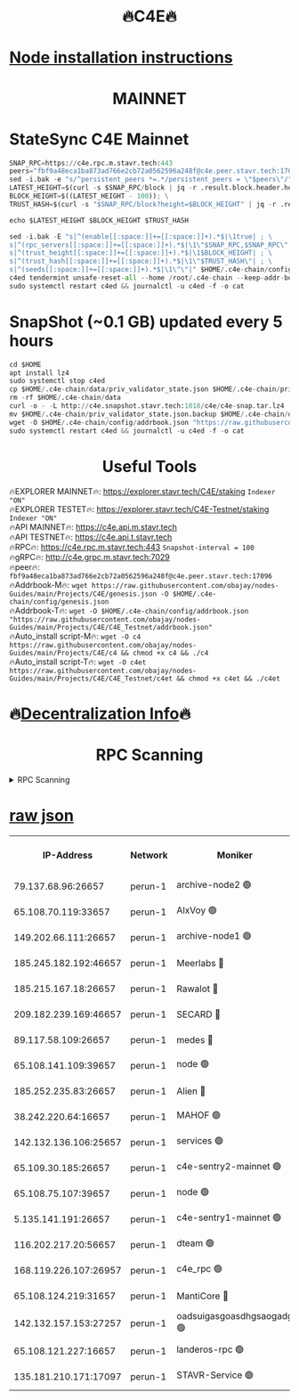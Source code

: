 <h1 align="center"> 🔥C4E🔥</h1>

[Node installation instructions](https://github.com/obajay/nodes-Guides/tree/main/Projects/C4E)
=

<h1 align="center"> MAINNET</h1>

# StateSync C4E Mainnet
```python
SNAP_RPC=https://c4e.rpc.m.stavr.tech:443
peers="fbf9a48eca1ba873ad766e2cb72a0562596a248f@c4e.peer.stavr.tech:17096"
sed -i.bak -e "s/^persistent_peers *=.*/persistent_peers = \"$peers\"/" $HOME/.c4e-chain/config/config.toml
LATEST_HEIGHT=$(curl -s $SNAP_RPC/block | jq -r .result.block.header.height); \
BLOCK_HEIGHT=$((LATEST_HEIGHT - 100)); \
TRUST_HASH=$(curl -s "$SNAP_RPC/block?height=$BLOCK_HEIGHT" | jq -r .result.block_id.hash)

echo $LATEST_HEIGHT $BLOCK_HEIGHT $TRUST_HASH

sed -i.bak -E "s|^(enable[[:space:]]+=[[:space:]]+).*$|\1true| ; \
s|^(rpc_servers[[:space:]]+=[[:space:]]+).*$|\1\"$SNAP_RPC,$SNAP_RPC\"| ; \
s|^(trust_height[[:space:]]+=[[:space:]]+).*$|\1$BLOCK_HEIGHT| ; \
s|^(trust_hash[[:space:]]+=[[:space:]]+).*$|\1\"$TRUST_HASH\"| ; \
s|^(seeds[[:space:]]+=[[:space:]]+).*$|\1\"\"|" $HOME/.c4e-chain/config/config.toml
c4ed tendermint unsafe-reset-all --home /root/.c4e-chain --keep-addr-book
sudo systemctl restart c4ed && journalctl -u c4ed -f -o cat
```
# SnapShot (~0.1 GB) updated every 5 hours
```python
cd $HOME
apt install lz4
sudo systemctl stop c4ed
cp $HOME/.c4e-chain/data/priv_validator_state.json $HOME/.c4e-chain/priv_validator_state.json.backup
rm -rf $HOME/.c4e-chain/data
curl -o - -L http://c4e.snapshot.stavr.tech:1018/c4e/c4e-snap.tar.lz4 | lz4 -c -d - | tar -x -C $HOME/.c4e-chain --strip-components 2
mv $HOME/.c4e-chain/priv_validator_state.json.backup $HOME/.c4e-chain/data/priv_validator_state.json
wget -O $HOME/.c4e-chain/config/addrbook.json "https://raw.githubusercontent.com/obajay/nodes-Guides/main/Projects/C4E/addrbook.json"
sudo systemctl restart c4ed && journalctl -u c4ed -f -o cat
```
 <h1 align="center"> Useful Tools</h1>

🔥EXPLORER MAINNET🔥:  https://explorer.stavr.tech/C4E/staking            `Indexer "ON"` \
🔥EXPLORER TESTET🔥:   https://explorer.stavr.tech/C4E-Testnet/staking     `Indexer "ON"` \
🔥API MAINNET🔥:       https://c4e.api.m.stavr.tech \
🔥API TESTNET🔥:       https://c4e.api.t.stavr.tech \
🔥RPC🔥:               https://c4e.rpc.m.stavr.tech:443                  `Snapshot-interval = 100` \
🔥gRPC🔥:              http://c4e.grpc.m.stavr.tech:7029 \
🔥peer🔥:              `fbf9a48eca1ba873ad766e2cb72a0562596a248f@c4e.peer.stavr.tech:17096` \
🔥Addrbook-M🔥:    ```wget https://raw.githubusercontent.com/obajay/nodes-Guides/main/Projects/C4E/genesis.json -O $HOME/.c4e-chain/config/genesis.json``` \
🔥Addrbook-T🔥:    ```wget -O $HOME/.c4e-chain/config/addrbook.json "https://raw.githubusercontent.com/obajay/nodes-Guides/main/Projects/C4E/C4E_Testnet/addrbook.json"``` \
🔥Auto_install script-M🔥: ```wget -O c4 https://raw.githubusercontent.com/obajay/nodes-Guides/main/Projects/C4E/c4 && chmod +x c4 && ./c4``` \
🔥Auto_install script-T🔥: ```wget -O c4et https://raw.githubusercontent.com/obajay/nodes-Guides/main/Projects/C4E/C4E_Testnet/c4et && chmod +x c4et && ./c4et```

🔥[Decentralization Info](https://github.com/obajay/StateSync-snapshots/tree/main/Projects/C4E/Decentralization)🔥
=

<h1 align="center"> RPC Scanning</h1>

<details>
<summary>RPC Scanning</summary>

<h2 align="center"> We scan nodes in real time every 4 hours. And we provide the final result of RPC endpoints.
We cannot influence the operation of these nodes in any way. </h2>


```python
If Voting Power is higher than 0 --> then the Node is a validator of the network and may be subject to attack and be a potential threat to the chain.
```
```python
We marked such validators with a red symbol
```

</details>

[raw json](https://rpc-check.c4e.stavr.tech/c4e/rpc-c4e-result.json)
=



<table><tr><th>IP-Address</th><th>Network</th><th>Moniker</th><th>Latest Block Height</th><th>Earliest Block Height</th><th>Catching Up</th><th>Tx Index</th><th>Voting Power</th><th>Scan Time</th></tr><tr><td>79.137.68.96:26657</td><td>perun-1</td><td>archive-node2 🟢</td><td>7653927</td><td>1</td><td>False</td><td>on</td><td>0</td><td>2024-03-19T15:04:47.188660728UTC</td></tr><tr><td>65.108.70.119:33657</td><td>perun-1</td><td>AlxVoy 🟢</td><td>7653929</td><td>1</td><td>False</td><td>on</td><td>0</td><td>2024-03-19T15:04:58.630566641UTC</td></tr><tr><td>149.202.66.111:26657</td><td>perun-1</td><td>archive-node1 🟢</td><td>7653932</td><td>1</td><td>False</td><td>on</td><td>0</td><td>2024-03-19T15:05:14.811074068UTC</td></tr><tr><td>185.245.182.192:46657</td><td>perun-1</td><td>Meerlabs 🔴</td><td>7653933</td><td>1051501</td><td>False</td><td>on</td><td>344615</td><td>2024-03-19T15:05:21.839960971UTC</td></tr><tr><td>185.215.167.18:26657</td><td>perun-1</td><td>Rawalot 🔴</td><td>7653935</td><td>1090501</td><td>False</td><td>on</td><td>450091</td><td>2024-03-19T15:05:32.648142487UTC</td></tr><tr><td>209.182.239.169:46657</td><td>perun-1</td><td>SECARD 🔴</td><td>7653931</td><td>2616101</td><td>False</td><td>off</td><td>749308</td><td>2024-03-19T15:05:10.168287864UTC</td></tr><tr><td>89.117.58.109:26657</td><td>perun-1</td><td>medes 🔴</td><td>7653934</td><td>2826001</td><td>False</td><td>off</td><td>891025</td><td>2024-03-19T15:05:28.281370534UTC</td></tr><tr><td>65.108.141.109:39657</td><td>perun-1</td><td>node 🟢</td><td>7653928</td><td>5303301</td><td>False</td><td>on</td><td>0</td><td>2024-03-19T15:04:49.564299521UTC</td></tr><tr><td>185.252.235.83:26657</td><td>perun-1</td><td>Alien 🔴</td><td>7653932</td><td>6502501</td><td>False</td><td>on</td><td>648215</td><td>2024-03-19T15:05:15.059173992UTC</td></tr><tr><td>38.242.220.64:16657</td><td>perun-1</td><td>MAHOF 🟢</td><td>7653932</td><td>6885501</td><td>False</td><td>on</td><td>0</td><td>2024-03-19T15:05:12.502779737UTC</td></tr><tr><td>142.132.136.106:25657</td><td>perun-1</td><td>services 🟢</td><td>7653930</td><td>7012001</td><td>False</td><td>on</td><td>0</td><td>2024-03-19T15:05:01.197938554UTC</td></tr><tr><td>65.109.30.185:26657</td><td>perun-1</td><td>c4e-sentry2-mainnet 🟢</td><td>7653933</td><td>7284001</td><td>False</td><td>on</td><td>0</td><td>2024-03-19T15:05:21.558366872UTC</td></tr><tr><td>65.108.75.107:39657</td><td>perun-1</td><td>node 🟢</td><td>7653930</td><td>7300001</td><td>False</td><td>on</td><td>0</td><td>2024-03-19T15:05:01.494010069UTC</td></tr><tr><td>5.135.141.191:26657</td><td>perun-1</td><td>c4e-sentry1-mainnet 🟢</td><td>7653927</td><td>7300501</td><td>False</td><td>on</td><td>0</td><td>2024-03-19T15:04:46.322483002UTC</td></tr><tr><td>116.202.217.20:56657</td><td>perun-1</td><td>dteam 🟢</td><td>7653927</td><td>7511001</td><td>False</td><td>on</td><td>0</td><td>2024-03-19T15:04:46.885403152UTC</td></tr><tr><td>168.119.226.107:26957</td><td>perun-1</td><td>c4e_rpc 🟢</td><td>7653928</td><td>7553928</td><td>False</td><td>on</td><td>0</td><td>2024-03-19T15:04:53.931351064UTC</td></tr><tr><td>65.108.124.219:31657</td><td>perun-1</td><td>MantiCore 🔴</td><td>7653929</td><td>7553929</td><td>False</td><td>off</td><td>729943</td><td>2024-03-19T15:04:58.338573068UTC</td></tr><tr><td>142.132.157.153:27257</td><td>perun-1</td><td>oadsuigasgoasdhgsaogadg 🟢</td><td>7653927</td><td>7574001</td><td>False</td><td>on</td><td>0</td><td>2024-03-19T15:04:46.036511469UTC</td></tr><tr><td>65.108.121.227:16657</td><td>perun-1</td><td>landeros-rpc 🟢</td><td>7653927</td><td>7646001</td><td>False</td><td>on</td><td>0</td><td>2024-03-19T15:04:46.664538861UTC</td></tr><tr><td>135.181.210.171:17097</td><td>perun-1</td><td>STAVR-Service 🟢</td><td>7653930</td><td>7651501</td><td>False</td><td>on</td><td>0</td><td>2024-03-19T15:05:01.782343082UTC</td></tr></table>
